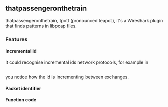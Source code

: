 ## thatpassengeronthetrain

thatpassengeronthetrain, tpott (pronounced teapot), it's a Wireshark plugin that finds patterns in libpcap files.

### Features

#### Incremental id

It could recognise incremental ids network protocols, for example in 

```

```

you notice how the id is incrementing between exchanges.

#### Packet identifier

#### Function code

